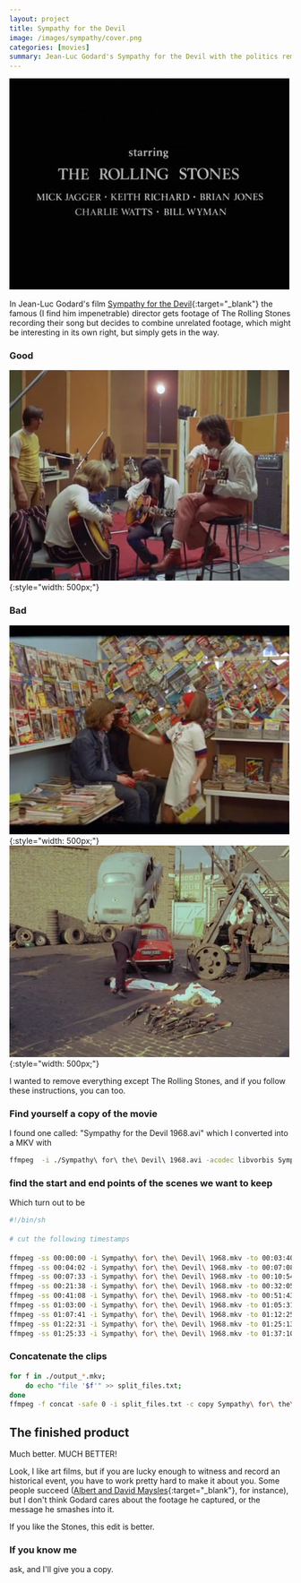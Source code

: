```yaml
---
layout: project
title: Sympathy for the Devil
image: /images/sympathy/cover.png
categories: [movies]
summary: Jean-Luc Godard's Sympathy for the Devil with the politics removed
---
```


![](/images/sympathy/titles.png)

In Jean-Luc Godard's film [Sympathy for the Devil](https://en.wikipedia.org/wiki/Sympathy_for_the_Devil_(film)){:target="_blank"}
the famous (I find him impenetrable) director gets footage of The Rolling Stones recording their song but decides to
combine unrelated footage, which might be interesting in its own right, but simply gets in the way.

### Good
![good](/images/sympathy/rehearsal.png){:style="width: 500px;"}
### Bad
![bad](/images/sympathy/politics.png){:style="width: 500px;"}
![confusing](/images/sympathy/politics2.png){:style="width: 500px;"}

I wanted to remove everything except The Rolling Stones, and if you follow these instructions, you can too.

### Find yourself a copy of the movie

I found one called: "Sympathy for the Devil 1968.avi" which I converted into a MKV with

```sh
ffmpeg  -i ./Sympathy\ for\ the\ Devil\ 1968.avi -acodec libvorbis Sympathy\ for\ the\ Devil\ 1968.mkv
```

### find the start and end points of the scenes we want to keep

Which turn out to be

```sh
#!/bin/sh

# cut the following timestamps

ffmpeg -ss 00:00:00 -i Sympathy\ for\ the\ Devil\ 1968.mkv -to 00:03:40 -c copy output_1.mkv
ffmpeg -ss 00:04:02 -i Sympathy\ for\ the\ Devil\ 1968.mkv -to 00:07:08 -c copy output_2.mkv
ffmpeg -ss 00:07:33 -i Sympathy\ for\ the\ Devil\ 1968.mkv -to 00:10:54 -c copy output_3.mkv
ffmpeg -ss 00:21:38 -i Sympathy\ for\ the\ Devil\ 1968.mkv -to 00:32:05 -c copy output_4.mkv
ffmpeg -ss 00:41:08 -i Sympathy\ for\ the\ Devil\ 1968.mkv -to 00:51:43 -c copy output_5.mkv
ffmpeg -ss 01:03:00 -i Sympathy\ for\ the\ Devil\ 1968.mkv -to 01:05:31 -c copy output_6.mkv
ffmpeg -ss 01:07:41 -i Sympathy\ for\ the\ Devil\ 1968.mkv -to 01:12:25 -c copy output_7.mkv
ffmpeg -ss 01:22:31 -i Sympathy\ for\ the\ Devil\ 1968.mkv -to 01:25:13 -c copy output_8.mkv
ffmpeg -ss 01:25:33 -i Sympathy\ for\ the\ Devil\ 1968.mkv -to 01:37:10 -c copy output_9.mkv

```

### Concatenate the clips

```sh
for f in ./output_*.mkv;
    do echo "file '$f'" >> split_files.txt;
done
ffmpeg -f concat -safe 0 -i split_files.txt -c copy Sympathy\ for\ the\ Devil\ 1968\ output.mkv
```

## The finished product

Much better. MUCH BETTER!

Look, I like art films, but if you are lucky enough to witness and record an historical event,
you have to work pretty hard to make it about you. Some people succeed
([Albert and David Maysles](https://en.wikipedia.org/wiki/Albert_and_David_Maysles){:target="_blank"}, for instance),
but I don't think Godard cares about the footage he captured, or the message he smashes into it.

If you like the Stones, this edit is better.

### If you know me
ask, and I'll give you a copy.
